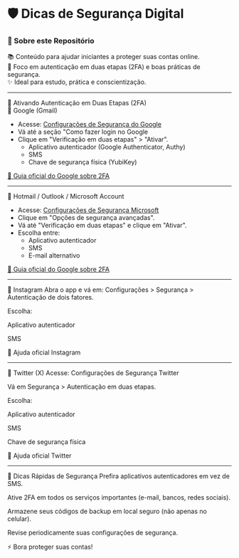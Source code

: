 <h1> 🛡️ Dicas de Segurança Digital </h1>

<h3>🚀 Sobre este Repositório</h3>

📚 Conteúdo para ajudar iniciantes a proteger suas contas online.<br>
🔐 Foco em autenticação em duas etapas (2FA) e boas práticas de segurança.<br>
✨ Ideal para estudo, prática e conscientização.

<hr>

📌 Ativando Autenticação em Duas Etapas (2FA)<br>
🔹 Google (Gmail)<br>
 <ul class="Gmail">
	<li> Acesse: <a href="https://myaccount.google.com/security"> Configurações de Segurança do Google</a></li>
	<li>Vá até a seção "Como fazer login no Google</li>
		<li>Clique em "Verificação em duas etapas" > "Ativar".
	       	<ul>
	           <li>Aplicativo autenticador (Google Authenticator, Authy)</li>
	           <li>SMS</li>
	           <li>Chave de segurança física (YubiKey)</li>
		</ul>
		</li>
 </ul>

[🔗 Guia oficial do Google sobre 2FA](https://myaccount.google.com/security)

<hr>

🔹 Hotmail / Outlook / Microsoft Account
<ul class="Gmail">
	<li> Acesse: <a href="https://account.microsoft.com/security"> Configurações de Segurança Microsoft</a></li>
	<li>Clique em "Opções de segurança avançadas".</li>
	<li>Vá até "Verificação em duas etapas" e clique em "Ativar".</li>
		<li>Escolha entre:
	       	<ul>
	           <li>Aplicativo autenticador</li>
	           <li>SMS</li>
	           <li>E-mail alternativo</li>
		</ul>
		</li>
 </ul>

[🔗 Guia oficial do Google sobre 2FA](https://support.microsoft.com/pt-br/account-billing/como-usar-a-verifica%C3%A7%C3%A3o-em-duas-etapas-para-sua-conta-microsoft-c7910146-672f-01e9-50a0-93b4585e7eb4)

<hr>

🔹 Instagram
Abra o app e vá em: Configurações > Segurança > Autenticação de dois fatores.

Escolha:

Aplicativo autenticador

SMS

🔗 Ajuda oficial Instagram

<hr>

🔹 Twitter (X)
Acesse: Configurações de Segurança Twitter

Vá em Segurança > Autenticação em duas etapas.

Escolha:

Aplicativo autenticador

SMS

Chave de segurança física

🔗 Ajuda oficial Twitter

<hr>

🎯 Dicas Rápidas de Segurança
Prefira aplicativos autenticadores em vez de SMS.

Ative 2FA em todos os serviços importantes (e-mail, bancos, redes sociais).

Armazene seus códigos de backup em local seguro (não apenas no celular).

Revise periodicamente suas configurações de segurança.

⚡ Bora proteger suas contas!
